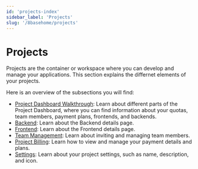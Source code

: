 ```yaml
---
id: 'projects-index'
sidebar_label: 'Projects'
slug: '/8basehome/projects'
---
```

# Projects
Projects are the container or workspace where you can develop and manage your applications. This section explains the differnet elements of your projects. 

Here is an overview of the subsections you will find:

- [Project Dashboard Walkthrough](projects-dashboard-walkthrough.md): Learn about different parts of the Project Dashboard, where you can find information about your quotas, team members, payment plans, frontends, and backends. 
- [Backend](projects-backend-ui.md): Learn about the Backend details page.
- [Frontend](projects-frontend-ui.md): Learn about the Frontend details page.
- [Team Management](projects-team-management.md): Learn about inviting and managing team members.
- [Project Billing](projects-billing.md): Learn how to view and manage your payment details and plans.
- [Settings](projects-settings.md): Learn about your project settings, such as name, description, and icon.